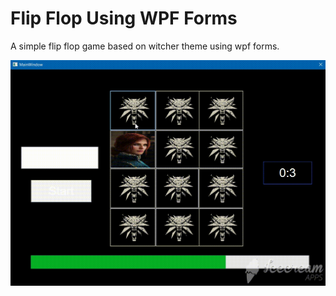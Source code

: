 # Flip Flop Using WPF Forms

A simple flip flop game based on witcher theme using wpf forms.

![](Demo.gif)
